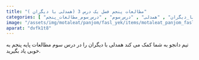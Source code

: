 ```yaml
---
title: "مطالعات پنجم فصل یک درس 3 (همدلی با دیگران )"
categories: [ "فصل_اول_مطالعات_پنجم" , "همدلی_با_دیگران" , "همدلی" , "درس_سوم" , "درس_سوم_مطالعات_پنجم" ]
image: "/assets/img/motaleat/panjom/fasl_yek/items/motaleat_panjom_fasl_yek_dars3.jpg"
aparat: "dvfk1t8"
---
```


تیم دانجو به شما کمک می کند همدلی با دیگران را در درس سوم مطالعات پایه پنجم به خوبی یاد بگیرید.
